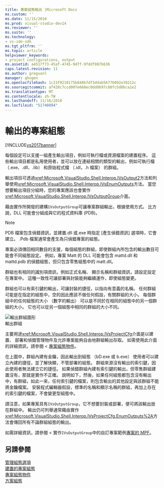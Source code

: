 ```yaml
---
title: 專案組態輸出 |Microsoft Docs
ms.custom: ''
ms.date: 11/15/2016
ms.prod: visual-studio-dev14
ms.reviewer: ''
ms.suite: ''
ms.technology:
- vs-ide-sdk
ms.tgt_pltfrm: ''
ms.topic: article
helpviewer_keywords:
- project configurations, output
ms.assetid: a4517f73-45af-4745-9d7f-9fddf887b636
caps.latest.revision: 11
ms.author: gregvanl
manager: ghogen
ms.openlocfilehash: 1c23f9210175b848bfdf3ddab56776092e39212c
ms.sourcegitcommit: af428c7ccd007e668ec0dd8697c88fc5d8bca1e2
ms.translationtype: MT
ms.contentlocale: zh-TW
ms.lasthandoff: 11/16/2018
ms.locfileid: "51740894"
---
```

# <a name="project-configuration-for-output"></a>輸出的專案組態
[!INCLUDE[vs2017banner](../../includes/vs2017banner.md)]

每個設定可以支援一組產生輸出項目，例如可執行檔或資源檔案的建置程序。 這些輸出項目都是私用使用者，並可以放在連結相關的類型的輸出，例如可執行檔 （.exe、.dll、.lib） 和原始程式檔 （.idl，.h 檔案） 的群組。  
  
 輸出項目可透過<xref:Microsoft.VisualStudio.Shell.Interop.IVsOutput2>方法和列舉使用<xref:Microsoft.VisualStudio.Shell.Interop.IVsEnumOutputs>方法。 當您想要輸出項目分組時，您的專案應該也會實作<xref:Microsoft.VisualStudio.Shell.Interop.IVsOutputGroup>介面。  
  
 藉由實作所開發的建構`IVsOutputGroup`可讓專案群組輸出，根據使用方式。 比方說，DLL 可能會分組成與它的程式資料庫 (PDB)。  
  
> [!NOTE]
>  PDB 檔案包含偵錯資訊，並建置.dll 或.exe 時指定 [產生偵錯資訊] 選項時，它會建立。 .Pdb 檔案通常會產生為只偵錯專案的組態。  
  
 專案必須傳回相同數目的支援，每個組態的群組，即使群組內所包含的輸出數目可能會不同組態設定。 例如，專案 Matt 的 DLL 可能會包含 mattd.dll 和 mattd.pdb 的偵錯組態，但只包含零售組態中的 matt.dll。  
  
 群組也有相同的識別項資訊，例如正式名稱、 顯示名稱和群組資訊，請設定設定在專案中。 這種一致性可讓部署與封裝能夠繼續運作，即使組態變更。  
  
 群組也可以有索引鍵的輸出，可讓封裝的捷徑，以指向有意義的名稱。 任何群組可能是在指定的組態中，空的因此應該不做任何假設，有關群組的大小。 每個群組中的任何組態的大小 （數字的輸出） 可以是不同於在相同的組態中的另一個群組的大小。 它也可以從另一個組態中相同的群組的大小不同。  
  
 ![輸出群組圖形](../../extensibility/internals/media/vsoutputgroups.gif "vsOutputGroups")  
輸出群組  
  
 主要用途<xref:Microsoft.VisualStudio.Shell.Interop.IVsProjectCfg>介面是以建置、 部署和偵錯管理物件及允許專案能夠自由地群組輸出存取。 如需使用此介面的詳細資訊，請參閱 <<c0> [ 專案組態物件](../../extensibility/internals/project-configuration-object.md)。  
  
 在上圖中，群組內建有金鑰，因此輸出到組態 （bD.exe 或 b.exe） 使用者可以建立內建的捷徑，並了解快顯，不管部署的組態。 群組來源沒有輸出的索引鍵，因此使用者無法建立它的捷徑。 如果偵錯群組內建有索引鍵的輸出，但零售群組建置沒有，那就是實作不正確。 說明如下，然後，如果任何組態都包含沒有輸出中，有群組，如此一來，任何索引鍵的檔案，則包含輸出的其他設定與該群組不能將金鑰檔案。 安裝程式編輯器假設，標準的名稱和顯示名稱的群組，再加上存在的索引鍵的檔案，不會變更型組態中。  
  
 請注意，如果專案具有`IVsOutputGroup`，它不想要封裝或部署，便可將該輸出放在群組中。 輸出仍可列舉通常藉由實作<xref:Microsoft.VisualStudio.Shell.Interop.IVsProjectCfg.EnumOutputs%2A>方法會傳回所有不論群組組態的輸出。  
  
 如需詳細資訊，請參閱 < 實作`IVsOutputGroup`中的自訂專案範例[專案的 MPF](http://mpfproj12.codeplex.com)。  
  
## <a name="see-also"></a>另請參閱  
 [管理組態選項](../../extensibility/internals/managing-configuration-options.md)   
 [建置的專案組態](../../extensibility/internals/project-configuration-for-building.md)   
 [專案組態物件](../../extensibility/internals/project-configuration-object.md)   
 [方案組態](../../extensibility/internals/solution-configuration.md)

